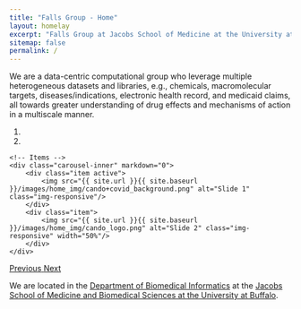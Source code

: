 ```yaml
---
title: "Falls Group - Home"
layout: homelay
excerpt: "Falls Group at Jacobs School of Medicine at the University at Buffalo."
sitemap: false
permalink: /
---
```


We are a data-centric computational group who leverage multiple
heterogeneous datasets and libraries, e.g., chemicals,
macromolecular targets, diseases/indications, electronic
health record, and medicaid claims, all towards greater
understanding of drug effects and mechanisms of action
in a multiscale manner.
<!--
Our aim is to explore and understand [quantum materials](http://condensedconcepts.blogspot.nl/2013/05/what-is-quantum-matter.html), including strange metals, high-temperature superconductors, and quantum critical electron matter.
-->

<div markdown="0" id="carousel" class="carousel slide" data-ride="carousel" data-interval="4000" data-pause="hover" >
    <!-- Menu -->
    <ol class="carousel-indicators">
        <li data-target="#carousel" data-slide-to="0" class="active"></li>
        <li data-target="#carousel" data-slide-to="1"></li>
    </ol>

    <!-- Items -->
    <div class="carousel-inner" markdown="0">
        <div class="item active">
            <img src="{{ site.url }}{{ site.baseurl }}/images/home_img/cando+covid_background.png" alt="Slide 1" class="img-responsive"/>
        </div>
        <div class="item">
            <img src="{{ site.url }}{{ site.baseurl }}/images/home_img/cando_logo.png" alt="Slide 2" class="img-responsive" width="50%"/>
        </div>
    </div>
  <a class="left carousel-control" href="#carousel" role="button" data-slide="prev">
    <span class="glyphicon glyphicon-chevron-left" aria-hidden="true"></span>
    <span class="sr-only">Previous</span>
  </a>
  <a class="right carousel-control" href="#carousel" role="button" data-slide="next">
    <span class="glyphicon glyphicon-chevron-right" aria-hidden="true"></span>
    <span class="sr-only">Next</span>
  </a>
</div>

We are located in the [Department of Biomedical Informatics](https://medicine.buffalo.edu/departments/biomedical-informatics.html) at the [Jacobs School of Medicine and Biomedical Sciences at the University at Buffalo](https://medicine.buffalo.edu/). 

<!--
To this end, we develop novel spectroscopic-imaging scanning tunneling microscopy (SI-STM) tools to visualize the relevant quantum mechanical degrees of freedom. We want to be able to build the perfect instruments to answer the  scientific questions we deem most important (see [Research](research)).


 **We are  looking for passionate new PhD students, Postdocs, and Master students to join the team** [(more info)]({{ site.url }}{{ site.baseurl }}/vacancies) **!**


We are grateful for funding from Leiden University, [NWO](www.nwo.nl) ([Vidi talent scheme](http://www.nwo.nl/en/research-and-results/programmes/Talent+Scheme) and the [Frontiers in Nanoscience program](https://www.universiteitleiden.nl/en/research/research-projects/science/frontiers-of-nanoscience-nanofront)), and from an [ERC starting grant](https://erc.europa.eu/funding/starting-grants).

<figure class="fourth">
  <img src="{{ site.url }}{{ site.baseurl }}/images/logopic/Logo_Leiden.jpg" style="width: 210px">
  <img src="{{ site.url }}{{ site.baseurl }}/images/logopic/Logo_Nanofront.jpg" style="width: 110px">
  <img src="{{ site.url }}{{ site.baseurl }}/images/logopic/Logo_NWO.jpg" style="width: 120px">
  <img src="{{ site.url }}{{ site.baseurl }}/images/logopic/Logo_ERC.jpg" style="width: 110px">
</figure>
-->
